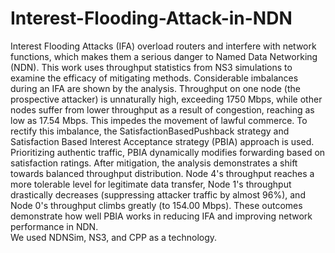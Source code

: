 # Interest-Flooding-Attack-in-NDN
Interest Flooding Attacks (IFA) overload routers and interfere with network functions, which makes them a serious danger to Named Data Networking (NDN). This work uses throughput statistics from NS3 simulations to examine the efficacy of mitigating methods. Considerable imbalances during an IFA are shown by the analysis. Throughput on one node (the prospective attacker) is unnaturally high, exceeding 1750 Mbps, while other nodes suffer from lower throughput as a result of congestion, reaching as low as 17.54 Mbps. This impedes the movement of lawful commerce. To rectify this imbalance, the SatisfactionBasedPushback strategy and Satisfaction Based Interest Acceptance strategy (PBIA) approach is used. Prioritizing authentic traffic, PBIA dynamically modifies forwarding based on satisfaction ratings. After mitigation, the analysis demonstrates a shift towards balanced throughput distribution. Node 4's throughput reaches a more tolerable level for legitimate data transfer, Node 1's throughput drastically decreases (suppressing attacker traffic by almost 96%), and Node 0's throughput climbs greatly (to 154.00 Mbps). These outcomes demonstrate how well PBIA works in reducing IFA and improving network performance in NDN.  
We used NDNSim, NS3, and CPP as a technology.
